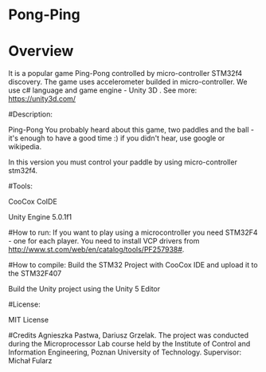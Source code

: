 # Pong-Ping
# Overview

It is a popular game Ping-Pong controlled by micro-controller STM32f4 discovery.
The game uses  accelerometer builded in micro-controller. We use c# language and game engine - Unity 3D .
See more: https://unity3d.com/

#Description:

Ping-Pong
You probably heard about this game, two paddles and the ball - it's enough to have a good time  :) if you didn't hear, use google or wikipedia.

In this version you must control your paddle by using micro-controller stm32f4.

#Tools:

CooCox CoIDE

Unity Engine 5.0.1f1

#How to run:
If you want to play using a microcontroller you need STM32F4 - one for each player. You need to install VCP drivers from http://www.st.com/web/en/catalog/tools/PF257938#.

#How to compile:
Build the STM32 Project with CooCox IDE and upload it to the STM32F407 

Build the Unity project using the Unity 5 Editor

#License:

MIT License

#Credits
Agnieszka Pastwa, Dariusz Grzelak.
The project was conducted during the Microprocessor Lab course held by the Institute of Control and Information Engineering, Poznan University of Technology. Supervisor: Michał Fularz

